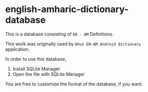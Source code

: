 # english-amharic-dictionary-database

This is a database consisting of `EN - AM` Definitions.

This work was originally used by `Ahun EN-AM Android dictionary` application.

In order to use this database,
  1. Install SQLite Manager 
  2. Open the file with SQLite Manager

You are free to customize the format of the database, if you want.
